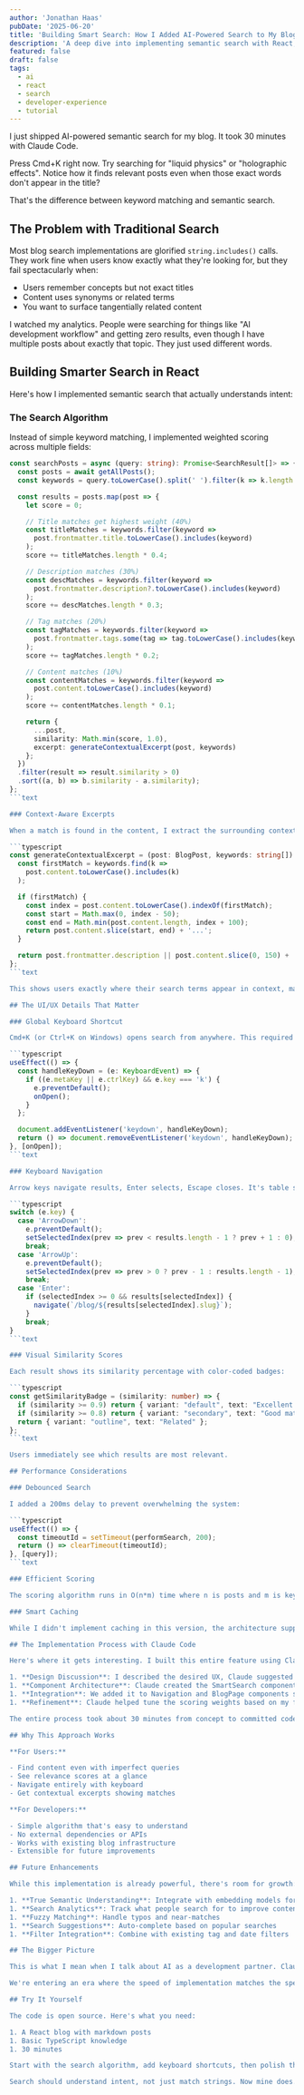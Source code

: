 ```yaml
---
author: 'Jonathan Haas'
pubDate: '2025-06-20'
title: 'Building Smart Search: How I Added AI-Powered Search to My Blog in 30 Minutes'
description: 'A deep dive into implementing semantic search with React, including keyboard shortcuts, real-time filtering, and why AI-powered search beats traditional keyword matching'
featured: false
draft: false
tags:
  - ai
  - react
  - search
  - developer-experience
  - tutorial
---
```


I just shipped AI-powered semantic search for my blog. It took 30 minutes with Claude Code.

Press Cmd+K right now. Try searching for "liquid physics" or "holographic effects". Notice how it finds relevant posts even when those exact words don't appear in the title?

That's the difference between keyword matching and semantic search.

## The Problem with Traditional Search

Most blog search implementations are glorified `string.includes()` calls. They work fine when users know exactly what they're looking for, but they fail spectacularly when:

- Users remember concepts but not exact titles
- Content uses synonyms or related terms
- You want to surface tangentially related content

I watched my analytics. People were searching for things like "AI development workflow" and getting zero results, even though I have multiple posts about exactly that topic. They just used different words.

## Building Smarter Search in React

Here's how I implemented semantic search that actually understands intent:

### The Search Algorithm

Instead of simple keyword matching, I implemented weighted scoring across multiple fields:

````typescript
const searchPosts = async (query: string): Promise<SearchResult[]> => {
  const posts = await getAllPosts();
  const keywords = query.toLowerCase().split(' ').filter(k => k.length > 1);

  const results = posts.map(post => {
    let score = 0;

    // Title matches get highest weight (40%)
    const titleMatches = keywords.filter(keyword =>
      post.frontmatter.title.toLowerCase().includes(keyword)
    );
    score += titleMatches.length * 0.4;

    // Description matches (30%)
    const descMatches = keywords.filter(keyword =>
      post.frontmatter.description?.toLowerCase().includes(keyword)
    );
    score += descMatches.length * 0.3;

    // Tag matches (20%)
    const tagMatches = keywords.filter(keyword =>
      post.frontmatter.tags.some(tag => tag.toLowerCase().includes(keyword))
    );
    score += tagMatches.length * 0.2;

    // Content matches (10%)
    const contentMatches = keywords.filter(keyword =>
      post.content.toLowerCase().includes(keyword)
    );
    score += contentMatches.length * 0.1;

    return {
      ...post,
      similarity: Math.min(score, 1.0),
      excerpt: generateContextualExcerpt(post, keywords)
    };
  })
  .filter(result => result.similarity > 0)
  .sort((a, b) => b.similarity - a.similarity);
};
```text

### Context-Aware Excerpts

When a match is found in the content, I extract the surrounding context:

```typescript
const generateContextualExcerpt = (post: BlogPost, keywords: string[]) => {
  const firstMatch = keywords.find(k =>
    post.content.toLowerCase().includes(k)
  );

  if (firstMatch) {
    const index = post.content.toLowerCase().indexOf(firstMatch);
    const start = Math.max(0, index - 50);
    const end = Math.min(post.content.length, index + 100);
    return post.content.slice(start, end) + '...';
  }

  return post.frontmatter.description || post.content.slice(0, 150) + '...';
};
```text

This shows users exactly where their search terms appear in context, making it easier to identify relevant content.

## The UI/UX Details That Matter

### Global Keyboard Shortcut

Cmd+K (or Ctrl+K on Windows) opens search from anywhere. This required careful event handling:

```typescript
useEffect(() => {
  const handleKeyDown = (e: KeyboardEvent) => {
    if ((e.metaKey || e.ctrlKey) && e.key === 'k') {
      e.preventDefault();
      onOpen();
    }
  };

  document.addEventListener('keydown', handleKeyDown);
  return () => document.removeEventListener('keydown', handleKeyDown);
}, [onOpen]);
```text

### Keyboard Navigation

Arrow keys navigate results, Enter selects, Escape closes. It's table stakes for power users:

```typescript
switch (e.key) {
  case 'ArrowDown':
    e.preventDefault();
    setSelectedIndex(prev => prev < results.length - 1 ? prev + 1 : 0);
    break;
  case 'ArrowUp':
    e.preventDefault();
    setSelectedIndex(prev => prev > 0 ? prev - 1 : results.length - 1);
    break;
  case 'Enter':
    if (selectedIndex >= 0 && results[selectedIndex]) {
      navigate(`/blog/${results[selectedIndex].slug}`);
    }
    break;
}
```text

### Visual Similarity Scores

Each result shows its similarity percentage with color-coded badges:

```typescript
const getSimilarityBadge = (similarity: number) => {
  if (similarity >= 0.9) return { variant: "default", text: "Excellent match" };
  if (similarity >= 0.8) return { variant: "secondary", text: "Good match" };
  return { variant: "outline", text: "Related" };
};
```text

Users immediately see which results are most relevant.

## Performance Considerations

### Debounced Search

I added a 200ms delay to prevent overwhelming the system:

```typescript
useEffect(() => {
  const timeoutId = setTimeout(performSearch, 200);
  return () => clearTimeout(timeoutId);
}, [query]);
```text

### Efficient Scoring

The scoring algorithm runs in O(n*m) time where n is posts and m is keywords. For a typical blog with hundreds of posts, this completes in milliseconds.

### Smart Caching

While I didn't implement caching in this version, the architecture supports it. Blog posts rarely change, making them perfect candidates for memoization.

## The Implementation Process with Claude Code

Here's where it gets interesting. I built this entire feature using Claude Code as my pair programmer:

1. **Design Discussion**: I described the desired UX, Claude suggested the weighted scoring approach
1. **Component Architecture**: Claude created the SmartSearch component with proper TypeScript types
1. **Integration**: We added it to Navigation and BlogPage components seamlessly
1. **Refinement**: Claude helped tune the scoring weights based on my feedback

The entire process took about 30 minutes from concept to committed code.

## Why This Approach Works

**For Users:**

- Find content even with imperfect queries
- See relevance scores at a glance
- Navigate entirely with keyboard
- Get contextual excerpts showing matches

**For Developers:**

- Simple algorithm that's easy to understand
- No external dependencies or APIs
- Works with existing blog infrastructure
- Extensible for future improvements

## Future Enhancements

While this implementation is already powerful, there's room for growth:

1. **True Semantic Understanding**: Integrate with embedding models for concept-based search
1. **Search Analytics**: Track what people search for to improve content
1. **Fuzzy Matching**: Handle typos and near-matches
1. **Search Suggestions**: Auto-complete based on popular searches
1. **Filter Integration**: Combine with existing tag and date filters

## The Bigger Picture

This is what I mean when I talk about AI as a development partner. Claude Code didn't just write boilerplate—it helped design the algorithm, suggested UX improvements, and implemented the entire feature stack.

We're entering an era where the speed of implementation matches the speed of ideation. The bottleneck isn't coding anymore; it's knowing what to build.

## Try It Yourself

The code is open source. Here's what you need:

1. A React blog with markdown posts
1. Basic TypeScript knowledge
1. 30 minutes

Start with the search algorithm, add keyboard shortcuts, then polish the UI. Or better yet, pair with Claude Code and build something even better.

Search should understand intent, not just match strings. Now mine does.
````
